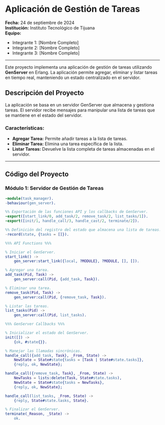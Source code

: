 # Aplicación de Gestión de Tareas

**Fecha:** 24 de septiembre de 2024  
**Institución:** Instituto Tecnológico de Tijuana  
**Equipo:**  
- Integrante 1: [Nombre Completo]  
- Integrante 2: [Nombre Completo]  
- Integrante 3: [Nombre Completo]  

---

Este proyecto implementa una aplicación de gestión de tareas utilizando **GenServer** en Erlang. La aplicación permite agregar, eliminar y listar tareas en tiempo real, manteniendo un estado centralizado en el servidor.

## Descripción del Proyecto

La aplicación se basa en un servidor GenServer que almacena y gestiona tareas. El servidor recibe mensajes para manipular una lista de tareas que se mantiene en el estado del servidor.

### Características:
- **Agregar Tarea:** Permite añadir tareas a la lista de tareas.
- **Eliminar Tarea:** Elimina una tarea específica de la lista.
- **Listar Tareas:** Devuelve la lista completa de tareas almacenadas en el servidor.

---

## Código del Proyecto

### Módulo 1: Servidor de Gestión de Tareas

```erlang
-module(task_manager).
-behaviour(gen_server).

%% Exportación de las funciones API y los callbacks de GenServer.
-export([start_link/0, add_task/2, remove_task/2, list_tasks/1]).
-export([init/1, handle_call/3, handle_cast/2, terminate/2]).

%% Definición del registro del estado que almacena una lista de tareas.
-record(state, {tasks = []}).

%%% API Functions %%%

% Iniciar el GenServer.
start_link() ->
    gen_server:start_link({local, ?MODULE}, ?MODULE, [], []).

% Agregar una tarea.
add_task(Pid, Task) ->
    gen_server:call(Pid, {add_task, Task}).

% Eliminar una tarea.
remove_task(Pid, Task) ->
    gen_server:call(Pid, {remove_task, Task}).

% Listar las tareas.
list_tasks(Pid) ->
    gen_server:call(Pid, list_tasks).

%%% GenServer Callbacks %%%

% Inicializar el estado del GenServer.
init([]) ->
    {ok, #state{}}.

% Manejar las llamadas sincrónicas.
handle_call({add_task, Task}, _From, State) ->
    NewState = State#state{tasks = [Task | State#state.tasks]},
    {reply, ok, NewState};

handle_call({remove_task, Task}, _From, State) ->
    NewTasks = lists:delete(Task, State#state.tasks),
    NewState = State#state{tasks = NewTasks},
    {reply, ok, NewState};

handle_call(list_tasks, _From, State) ->
    {reply, State#state.tasks, State}.

% Finalizar el GenServer.
terminate(_Reason, _State) ->
    ok.
